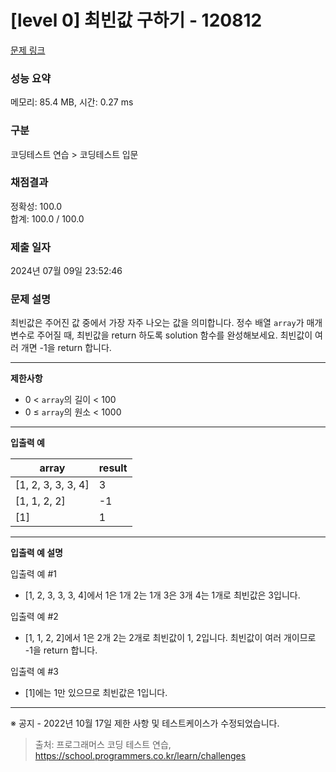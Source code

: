 # \[level 0] 최빈값 구하기 - 120812

[문제 링크](https://school.programmers.co.kr/learn/courses/30/lessons/120812)

### 성능 요약

메모리: 85.4 MB, 시간: 0.27 ms

### 구분

코딩테스트 연습 > 코딩테스트 입문

### 채점결과

정확성: 100.0\
합계: 100.0 / 100.0

### 제출 일자

2024년 07월 09일 23:52:46

### 문제 설명

최빈값은 주어진 값 중에서 가장 자주 나오는 값을 의미합니다. 정수 배열 `array`가 매개변수로 주어질 때, 최빈값을 return 하도록 solution 함수를 완성해보세요. 최빈값이 여러 개면 -1을 return 합니다.

***

**제한사항**

* 0 < `array`의 길이 < 100
* 0 ≤ `array`의 원소 < 1000

***

**입출력 예**

| array               | result |
| ------------------- | ------ |
| \[1, 2, 3, 3, 3, 4] | 3      |
| \[1, 1, 2, 2]       | -1     |
| \[1]                | 1      |

***

**입출력 예 설명**

입출력 예 #1

* \[1, 2, 3, 3, 3, 4]에서 1은 1개 2는 1개 3은 3개 4는 1개로 최빈값은 3입니다.

입출력 예 #2

* \[1, 1, 2, 2]에서 1은 2개 2는 2개로 최빈값이 1, 2입니다. 최빈값이 여러 개이므로 -1을 return 합니다.

입출력 예 #3

* \[1]에는 1만 있으므로 최빈값은 1입니다.

***

※ 공지 - 2022년 10월 17일 제한 사항 및 테스트케이스가 수정되었습니다.

> 출처: 프로그래머스 코딩 테스트 연습, https://school.programmers.co.kr/learn/challenges
